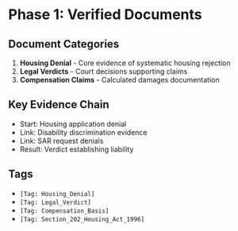 # Phase 1: Verified Documents

## Document Categories
1. **Housing Denial** - Core evidence of systematic housing rejection
2. **Legal Verdicts** - Court decisions supporting claims
3. **Compensation Claims** - Calculated damages documentation

## Key Evidence Chain
- Start: Housing application denial
- Link: Disability discrimination evidence
- Link: SAR request denials
- Result: Verdict establishing liability

## Tags
- `[Tag: Housing_Denial]`
- `[Tag: Legal_Verdict]`
- `[Tag: Compensation_Basis]`
- `[Tag: Section_202_Housing_Act_1996]`
